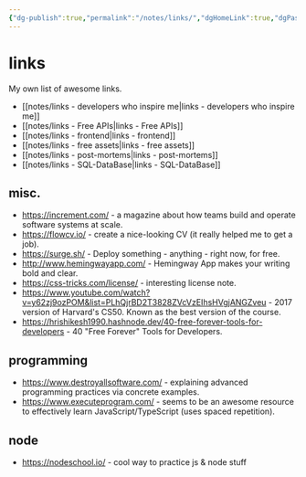 ```yaml
---
{"dg-publish":true,"permalink":"/notes/links/","dgHomeLink":true,"dgPassFrontmatter":false,"dgShowBacklinks":true,"dgShowLocalGraph":false}
---
```


# links

My own list of awesome links.

- [[notes/links - developers who inspire me|links - developers who inspire me]]
- [[notes/links - Free APIs|links - Free APIs]]
- [[notes/links - frontend|links - frontend]]
- [[notes/links - free assets|links - free assets]]
- [[notes/links - post-mortems|links - post-mortems]]
- [[notes/links - SQL-DataBase|links - SQL-DataBase]]


## misc.

- <https://increment.com/> - a magazine about how teams build and operate software systems at scale.
- <https://flowcv.io/> - create a nice-looking CV (it really helped me to get a job).
- <https://surge.sh/> - Deploy something - anything - right now, for free.
- <http://www.hemingwayapp.com/> - Hemingway App makes your writing bold and clear.
- <https://css-tricks.com/license/> - interesting license note.
- <https://www.youtube.com/watch?v=y62zj9ozPOM&list=PLhQjrBD2T3828ZVcVzEIhsHVgjANGZveu> - 2017 version of Harvard's CS50. Known as the best version of the course.
- <https://hrishikesh1990.hashnode.dev/40-free-forever-tools-for-developers> - 40 "Free Forever" Tools for Developers.


## programming

- <https://www.destroyallsoftware.com/> - explaining advanced programming practices via concrete examples.
- <https://www.executeprogram.com/> - seems to be an awesome resource to effectively learn JavaScript/TypeScript (uses spaced repetition).






## node

- <https://nodeschool.io/> - cool way to practice js & node stuff




